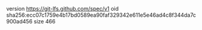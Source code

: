 version https://git-lfs.github.com/spec/v1
oid sha256:ecc07c1759e4b17bd0589ea90faf329342e611e5e46ad4c8f344da7c900ad456
size 466
